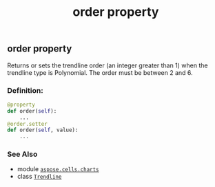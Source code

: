 ﻿---
title: order property
second_title: Aspose.Cells for Python via .NET API References
description: 
type: docs
weight: 280
url: /aspose.cells.charts/trendline/order/
is_root: false
---

## order property


Returns or sets the trendline order (an integer greater than 1) when the trendline type is Polynomial. 
The order must be between 2 and 6.
### Definition:
```python
@property
def order(self):
    ...
@order.setter
def order(self, value):
    ...
```

### See Also
* module [`aspose.cells.charts`](../../)
* class [`Trendline`](/cells/python-net/aspose.cells.charts/trendline)
